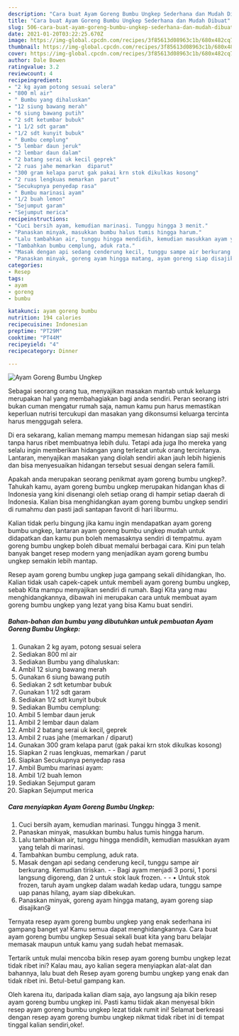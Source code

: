 ```yaml
---
description: "Cara buat Ayam Goreng Bumbu Ungkep Sederhana dan Mudah Dibuat"
title: "Cara buat Ayam Goreng Bumbu Ungkep Sederhana dan Mudah Dibuat"
slug: 506-cara-buat-ayam-goreng-bumbu-ungkep-sederhana-dan-mudah-dibuat
date: 2021-01-20T03:22:25.670Z
image: https://img-global.cpcdn.com/recipes/3f85613d08963c1b/680x482cq70/ayam-goreng-bumbu-ungkep-foto-resep-utama.jpg
thumbnail: https://img-global.cpcdn.com/recipes/3f85613d08963c1b/680x482cq70/ayam-goreng-bumbu-ungkep-foto-resep-utama.jpg
cover: https://img-global.cpcdn.com/recipes/3f85613d08963c1b/680x482cq70/ayam-goreng-bumbu-ungkep-foto-resep-utama.jpg
author: Dale Bowen
ratingvalue: 3.2
reviewcount: 4
recipeingredient:
- "2 kg ayam potong sesuai selera"
- "800 ml air"
- " Bumbu yang dihaluskan"
- "12 siung bawang merah"
- "6 siung bawang putih"
- "2 sdt ketumbar bubuk"
- "1 1/2 sdt garam"
- "1/2 sdt kunyit bubuk"
- " Bumbu cemplung"
- "5 lembar daun jeruk"
- "2 lembar daun dalam"
- "2 batang serai uk kecil geprek"
- "2 ruas jahe memarkan  diparut"
- "300 gram kelapa parut gak pakai krn stok dikulkas kosong"
- "2 ruas lengkuas memarkan  parut"
- "Secukupnya penyedap rasa"
- " Bumbu marinasi ayam"
- "1/2 buah lemon"
- "Sejumput garam"
- "Sejumput merica"
recipeinstructions:
- "Cuci bersih ayam, kemudian marinasi. Tunggu hingga 3 menit."
- "Panaskan minyak, masukkan bumbu halus tumis hingga harum."
- "Lalu tambahkan air, tunggu hingga mendidih, kemudian masukkan ayam yang telah di marinasi."
- "Tambahkan bumbu cemplung, aduk rata."
- "Masak dengan api sedang cenderung kecil, tunggu sampe air berkurang. Kemudian tiriskan.  Bagi ayam menjadi 3 porsi, 1 porsi langsung digoreng, dan 2 untuk stok lauk frozen.  • Untuk stok frozen, taruh ayam ungkep dalam wadah kedap udara, tunggu sampe uap panas hilang, ayam siap dibekukan."
- "Panaskan minyak, goreng ayam hingga matang, ayam goreng siap disajikan😘"
categories:
- Resep
tags:
- ayam
- goreng
- bumbu

katakunci: ayam goreng bumbu 
nutrition: 194 calories
recipecuisine: Indonesian
preptime: "PT29M"
cooktime: "PT44M"
recipeyield: "4"
recipecategory: Dinner

---
```



![Ayam Goreng Bumbu Ungkep](https://img-global.cpcdn.com/recipes/3f85613d08963c1b/680x482cq70/ayam-goreng-bumbu-ungkep-foto-resep-utama.jpg)

Sebagai seorang orang tua, menyajikan masakan mantab untuk keluarga merupakan hal yang membahagiakan bagi anda sendiri. Peran seorang istri bukan cuman mengatur rumah saja, namun kamu pun harus memastikan keperluan nutrisi tercukupi dan masakan yang dikonsumsi keluarga tercinta harus menggugah selera.

Di era  sekarang, kalian memang mampu memesan hidangan siap saji meski tanpa harus ribet membuatnya lebih dulu. Tetapi ada juga lho mereka yang selalu ingin memberikan hidangan yang terlezat untuk orang tercintanya. Lantaran, menyajikan masakan yang diolah sendiri akan jauh lebih higienis dan bisa menyesuaikan hidangan tersebut sesuai dengan selera famili. 



Apakah anda merupakan seorang penikmat ayam goreng bumbu ungkep?. Tahukah kamu, ayam goreng bumbu ungkep merupakan hidangan khas di Indonesia yang kini disenangi oleh setiap orang di hampir setiap daerah di Indonesia. Kalian bisa menghidangkan ayam goreng bumbu ungkep sendiri di rumahmu dan pasti jadi santapan favorit di hari liburmu.

Kalian tidak perlu bingung jika kamu ingin mendapatkan ayam goreng bumbu ungkep, lantaran ayam goreng bumbu ungkep mudah untuk didapatkan dan kamu pun boleh memasaknya sendiri di tempatmu. ayam goreng bumbu ungkep boleh dibuat memalui berbagai cara. Kini pun telah banyak banget resep modern yang menjadikan ayam goreng bumbu ungkep semakin lebih mantap.

Resep ayam goreng bumbu ungkep juga gampang sekali dihidangkan, lho. Kalian tidak usah capek-capek untuk membeli ayam goreng bumbu ungkep, sebab Kita mampu menyajikan sendiri di rumah. Bagi Kita yang mau menghidangkannya, dibawah ini merupakan cara untuk membuat ayam goreng bumbu ungkep yang lezat yang bisa Kamu buat sendiri.

<!--inarticleads1-->

##### Bahan-bahan dan bumbu yang dibutuhkan untuk pembuatan Ayam Goreng Bumbu Ungkep:

1. Gunakan 2 kg ayam, potong sesuai selera
1. Sediakan 800 ml air
1. Sediakan  Bumbu yang dihaluskan:
1. Ambil 12 siung bawang merah
1. Gunakan 6 siung bawang putih
1. Sediakan 2 sdt ketumbar bubuk
1. Gunakan 1 1/2 sdt garam
1. Sediakan 1/2 sdt kunyit bubuk
1. Sediakan  Bumbu cemplung:
1. Ambil 5 lembar daun jeruk
1. Ambil 2 lembar daun dalam
1. Ambil 2 batang serai uk kecil, geprek
1. Ambil 2 ruas jahe (memarkan / diparut)
1. Gunakan 300 gram kelapa parut (gak pakai krn stok dikulkas kosong)
1. Siapkan 2 ruas lengkuas, memarkan / parut
1. Siapkan Secukupnya penyedap rasa
1. Ambil  Bumbu marinasi ayam:
1. Ambil 1/2 buah lemon
1. Sediakan Sejumput garam
1. Siapkan Sejumput merica




<!--inarticleads2-->

##### Cara menyiapkan Ayam Goreng Bumbu Ungkep:

1. Cuci bersih ayam, kemudian marinasi. Tunggu hingga 3 menit.
1. Panaskan minyak, masukkan bumbu halus tumis hingga harum.
1. Lalu tambahkan air, tunggu hingga mendidih, kemudian masukkan ayam yang telah di marinasi.
1. Tambahkan bumbu cemplung, aduk rata.
1. Masak dengan api sedang cenderung kecil, tunggu sampe air berkurang. Kemudian tiriskan. -  - Bagi ayam menjadi 3 porsi, 1 porsi langsung digoreng, dan 2 untuk stok lauk frozen. -  - • Untuk stok frozen, taruh ayam ungkep dalam wadah kedap udara, tunggu sampe uap panas hilang, ayam siap dibekukan.
1. Panaskan minyak, goreng ayam hingga matang, ayam goreng siap disajikan😘




Ternyata resep ayam goreng bumbu ungkep yang enak sederhana ini gampang banget ya! Kamu semua dapat menghidangkannya. Cara buat ayam goreng bumbu ungkep Sesuai sekali buat kita yang baru belajar memasak maupun untuk kamu yang sudah hebat memasak.

Tertarik untuk mulai mencoba bikin resep ayam goreng bumbu ungkep lezat tidak ribet ini? Kalau mau, ayo kalian segera menyiapkan alat-alat dan bahannya, lalu buat deh Resep ayam goreng bumbu ungkep yang enak dan tidak ribet ini. Betul-betul gampang kan. 

Oleh karena itu, daripada kalian diam saja, ayo langsung aja bikin resep ayam goreng bumbu ungkep ini. Pasti kamu tiidak akan menyesal bikin resep ayam goreng bumbu ungkep lezat tidak rumit ini! Selamat berkreasi dengan resep ayam goreng bumbu ungkep nikmat tidak ribet ini di tempat tinggal kalian sendiri,oke!.

